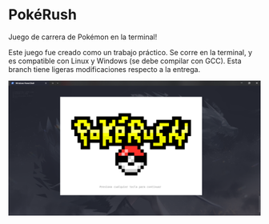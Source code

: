 # PokéRush

Juego de carrera de Pokémon en la terminal!

Este juego fue creado como un trabajo práctico. Se corre en la terminal, y es compatible con Linux y Windows (se debe compilar con GCC). Esta branch tiene ligeras modificaciones respecto a la entrega.

![screenshot](image.png)
